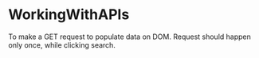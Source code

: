 # WorkingWithAPIs
To make a GET request to populate data on DOM.
Request should happen only once, while clicking search.
